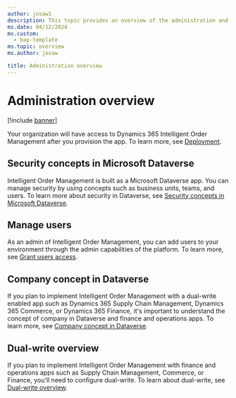```yaml
---
author: josaw1
description: This topic provides an overview of the administration and security concepts in Dynamics 365 Intelligent Order Management. 
ms.date: 04/12/2024
ms.custom: 
  - bap-template
ms.topic: overview
ms.author: josaw

title: Administration overview
---
```



# Administration overview

[!include [banner](includes/banner.md)]


Your organization will have access to Dynamics 365 Intelligent Order Management after you provision the app. To learn more, see [Deployment](deploy.md).

## Security concepts in Microsoft Dataverse

Intelligent Order Management is built as a Microsoft Dataverse app. You can manage security by using concepts such as business units, teams, and users. To learn more about security in Dataverse, see [Security concepts in Microsoft Dataverse](/power-platform/admin/wp-security-cds).

## Manage users

As an admin of Intelligent Order Management, you can add users to your environment through the admin capabilities of the platform. To learn more, see [Grant users access](/power-platform/admin/grant-users-access).

## Company concept in Dataverse

If you plan to implement Intelligent Order Management with a dual-write enabled app such as Dynamics 365 Supply Chain Management, Dynamics 365 Commerce, or Dynamics 365 Finance, it's important to understand the concept of company in Dataverse and finance and operations apps. To learn more, see [Company concept in Dataverse](/dynamics365/fin-ops-core/dev-itpro/data-entities/dual-write/company-data).

## Dual-write overview

If you plan to implement Intelligent Order Management with finance and operations apps such as Supply Chain Management, Commerce, or Finance, you'll need to configure dual-write. To learn about dual-write, see [Dual-write overview](/dynamics365/fin-ops-core/dev-itpro/data-entities/dual-write/dual-write-overview).
